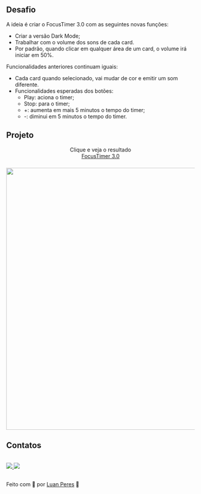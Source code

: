 ## Desafio
  A ideia é criar o FocusTimer 3.0 com as seguintes novas funções:
  - Criar a versão Dark Mode;
  - Trabalhar com o volume dos sons de cada card.
  - Por padrão, quando clicar em qualquer área de um card, o volume irá iniciar em 50%.

  Funcionalidades anteriores continuam iguais:
  - Cada card quando selecionado, vai mudar de cor e emitir um som diferente.
  - Funcionalidades esperadas dos botões:
    - Play: aciona o timer;
    - Stop: para o timer;
    - +: aumenta em mais 5 minutos o tempo do timer;
    - -: diminui em 5 minutos o tempo do timer.

<div>
  <h2> Projeto</h2>
  <p align="center"> Clique e veja o resultado
    <br>
    <a href="https://oluanperes.github.io/explorer-rocketseat/stage-05/desafios/focus-timer-3.0/index.html" target="_blank"> FocusTimer 3.0 </a>
  </p>
  <h3 align="center">
    <img width="700px" src="https://i.imgur.com/7l8EcWL.gif" alt="" />
  </h3>
</div>

<div>
  <h2>Contatos</h2>
  <br>
  <a href="https://www.linkedin.com/in/oluanperes/" target="_blank">
    <img src="https://img.shields.io/badge/-LinkedIn-%230077B5?style=for-the-badge&logo=linkedin&logoColor=white" target="_blank"/>
  </a>
  <a href= "mailto:oluanperes@gmail.com" target="_blank">
    <img src="https://img.shields.io/badge/-Gmail-%23333?style=for-the-badge&logo=gmail&logoColor=white" target="_blank"/>
  </a>
</div>

##
Feito com 💜 por [Luan Peres](https://github.com/oluanperes) 👋